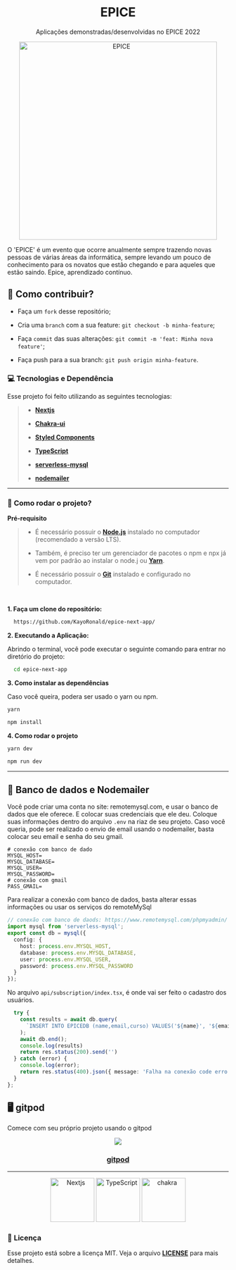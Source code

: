 <h1 align="center">
    <strong>EPICE</strong>
</h1>
<p align="center">
Aplicações demonstradas/desenvolvidas no EPICE 2022
</p>
<p align="center">
    <img src="public/img/svg/undraw_everywhere_together_bdmn.svg" alt="EPICE" width="450"/>
</p>

O 'EPICE' é um evento que ocorre anualmente sempre trazendo novas pessoas de várias áreas da informática, sempre levando um pouco de conhecimento para os novatos que estão chegando e para aqueles que estão saindo. Epice, aprendizado contínuo.

## 🤔 **Como contribuir?**

- Faça um `fork` desse repositório;
  
- Cria uma `branch` com a sua feature: `git checkout -b minha-feature`;
  
- Faça `commit` das suas alterações: `git commit -m 'feat: Minha nova feature'`;

- Faça push para a sua branch: `git push origin minha-feature`.

### **💻 Tecnologias e Dependência**

Esse projeto foi feito utilizando as seguintes tecnologias:

> - **[Nextjs](https://nextjs.org/)**
>
> - **[Chakra-ui](https://chakra-ui.com/)**
>
> - **[Styled Components](https://styled-components.com/)**
>  
> - **[TypeScript](https://www.typescriptlang.org/)**
>
> - **[serverless-mysql](https://www.serverless.com/plugins/serverless-mysql)**
>
> - **[nodemailer](https://nodemailer.com/about/)**

<hr/>

### 🚀 **Como rodar o projeto?**

 **Pré-requisito**
 
<blockquote>

- É necessário possuir o **[Node.js](https://nodejs.org/en/)** instalado no computador (recomendado a versão LTS).

- Também, é preciso ter um gerenciador de pacotes o npm e npx já vem por padrão ao instalar o node.j ou **[Yarn](https://www.npmjs.com/package/yarn)**.

- É necessário possuir o **[Git](https://git-scm.com/)** instalado e configurado no computador.
  
</blockquote>

<br/>

**1. Faça um clone do repositório:**

```bash 
  https://github.com/KayoRonald/epice-next-app/
```

**2. Executando a Aplicação:**

Abrindo o terminal, você pode executar o seguinte comando para entrar no diretório do projeto:

```bash
  cd epice-next-app
```

**3. Como instalar as dependências**

Caso você queira, podera ser usado o yarn ou npm. 

```bash
yarn 
```
```bash
npm install
```

**4. Como rodar o projeto**

```bash
yarn dev
```
```bash
npm run dev
```

<hr/>

## 🎲 Banco de dados e Nodemailer
 
Você pode criar uma conta no site: remotemysql.com, e usar o banco de dados que ele oferece. E colocar suas credenciais que ele deu.
Coloque suas informações dentro do arquivo `.env` na riaz de seu projeto. Caso você queria, pode ser realizado o envio de email usando o nodemailer, basta
colocar seu email e senha do seu gmail.

```.env
# conexão com banco de dado
MYSQL_HOST=
MYSQL_DATABASE=
MYSQL_USER=
MYSQL_PASSWORD=
# conexão com gmail
PASS_GMAIL=
```

Para realizar a conexão com banco de dados, basta alterar essas informações ou usar os serviços do remoteMySql

```ts
// conexão com banco de daods: https://www.remotemysql.com/phpmyadmin/
import mysql from 'serverless-mysql';
export const db = mysql({
  config: {
    host: process.env.MYSQL_HOST,
    database: process.env.MYSQL_DATABASE,
    user: process.env.MYSQL_USER,
    password: process.env.MYSQL_PASSWORD
  }
});
```
No arquivo `api/subscription/index.tsx`, é onde vai ser feito o cadastro dos usuários.
```ts
  try {
    const results = await db.query(
      `INSERT INTO EPICEDB (name,email,curso) VALUES('${name}', '${email}', '${curso}')`
    );
    await db.end();
    console.log(results)
    return res.status(200).send('')
  } catch (error) {
    console.log(error);
    return res.status(400).json({ message: 'Falha na conexão code erro `EMAIL-300`' });
  }
};
```
## 🖥️ gitpod

Comece com seu próprio projeto usando o gitpod

<p align="center">
  <a href="https://gitpod.io/#https://github.com/KayoRonald/epice-next-app">
    <img src="https://gitpod.io/button/open-in-gitpod.svg" />
    <h3 align="center">gitpod</h3>
  </a>
</p>

<hr/>


<p align="center">
  <img src="https://www.rlogical.com/wp-content/uploads/2021/08/Rlogical-Blog-Images-thumbnail.png" width="100" title="Nextjs">
  <img src="github/typescript.png" width="100" alt="TypeScript" title="TypeScript">
  <img src="github/chakra-ui.png" width="100" alt="chakra" title="chakra"
</p>

### 📝 **Licença**
Esse projeto está sobre a licença MIT. Veja o arquivo **[LICENSE](LICENSE)** para mais detalhes.
